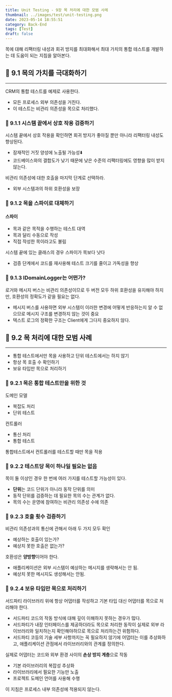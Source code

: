 ```yaml
---
title: Unit Testing - 9장 목 처리에 대한 모범 사례
thumbnail: ../images/test/unit-testing.png
date: 2023-05-14 18:55:51
category: Back-End
tags: [Test]
draft: false
---
```


목에 대해 리팩터링 내성과 회귀 방지를 최대화해서 최대 가치의 통합 테스트를 개발하는 데 도움이 되는 지침을 알아본다.

## 📖 9.1 목의 가치를 극대화하기

___

CRM의 통합 테스트를 예제로 사용한다.

- 모든 프로세스 외부 의존성을 거친다.
- 이 테스트는 비관리 의존성을 목으로 처리했다.

### 🔖 9.1.1 시스템 끝에서 상호 작용 검증하기

시스템 끝에서 상호 작용을 확인하면 회귀 방지가 좋아질 뿐만 아니라 리팩터링 내성도 향상된다.

- 잠재적인 거짓 양성에 노출될 가능성⬇️
- 코드베이스와의 결합도가 낮기 때문에 낮은 수준의 리팩터링에도 영향을 많이 받지 않는다.

비관리 의존성에 대한 호출을 마지막 단계로 선택하라.

- 외부 시스템과의 하위 호환성을 보장

### 🔖 9.1.2 목을 스파이로 대체하기

#### 스파이

- 목과 같은 목적을 수행하는 테스트 대역
- 목과 달리 수동으로 작성
- 직접 작성한 목이라고도 불림

시스템 끝에 있는 클래스의 경우 스파이가 목보다 낫다

- 검증 단계에서 코드를 재사용해 테스트 크기를 줄이고 가독성을 향상

### 🔖 9.1.3 IDomainLogger는 어떤가?

로거와 메시지 버스는 비관리 의존성이므로 두 버전 모두 하위 호환성을 유지해야 하지만, 호환성의 정확도가 같을 필요는 없다.

- 메시지 버스를 사용하면 외부 시스템이 이러한 변경에 어떻게 반응하는지 알 수 없으므로 메시지 구조를 변경하지 않는 것이 중요
- 텍스트 로그의 정확한 구조는 Client에게 그다지 중요하지 않다.

## 📖 9.2 목 처리에 대한 모범 사례

___

- 통합 테스트에서만 목을 사용하고 단위 테스트에서는 하지 않기
- 항상 목 호출 수 확인하기
- 보유 타입만 목으로 처리하기

### 🔖 9.2.1 목은 통합 테스트만을 위한 것

도메인 모델

- 복잡도 처리
- 단위 테스트

컨트롤러

- 통신 처리
- 통합 테스트

통합테스트에서 컨트롤러를 테스트할 때만 목을 적용

### 🔖 9.2.2 테스트당 목이 하나일 필요는 없음

목이 둘 이상인 경우 한 번에 여러 가지를 테스트할 가능성이 있다.

- **단위**는 코드 단위가 아니라 동작 단위를 의미
- 동작 단위를 검증하는 데 필요한 목의 수는 관계가 없다.
- 목의 수는 운영에 참여하는 비관리 의존성 수에 의존

### 🔖 9.2.3 호출 횟수 검증하기

비관리 의존성과의 통신에 관해서 아래 두 가지 모두 확인

- 예상하는 호출이 있는가?
- 예상치 못한 호출은 없는가?

호환성은 **양방향**이어야 한다.

- 애플리케이션은 외부 시스템이 예상하는 메시지를 생략해서는 안 됨.
- 예상치 못한 메시지도 생성해서는 안됨.

### 🔖 9.2.4 보유 타입만 목으로 처리하기

서드파티 라이브러리 위에 항상 어댑터를 작성하고 기본 타입 대신 어댑터를 목으로 처리해야 한다.

- 서드파티 코드의 작동 방식에 대해 깊이 이해하지 못하는 경우가 많다.
- 서드파티가 내장 인터페이스를 제공하더라도 목으로 처리한 동작이 실제로 외부 라이브러리와 일치하는지 확인해야하므로 목으로 처리하는건 위험하다.
- 서드파티 코등의 기술 세부 사항까지는 꼭 필요하지 않기에 어댑터는 이를 추상화하고, 애플리케이션 관점에서 라이브러리와의 관계를 정의한다.

실제로 어댑터는 코드와 외부 환경 사이의 **손상 방지 계층**으로 작동

- 기본 라이브러리의 복잡성 추상화
- 라이브러리에서 필요한 기능만 노출
- 프로젝트 도메인 언어를 사용해 수행

이 지침은 프로세스 내부 의존성에 적용되지 않는다.
